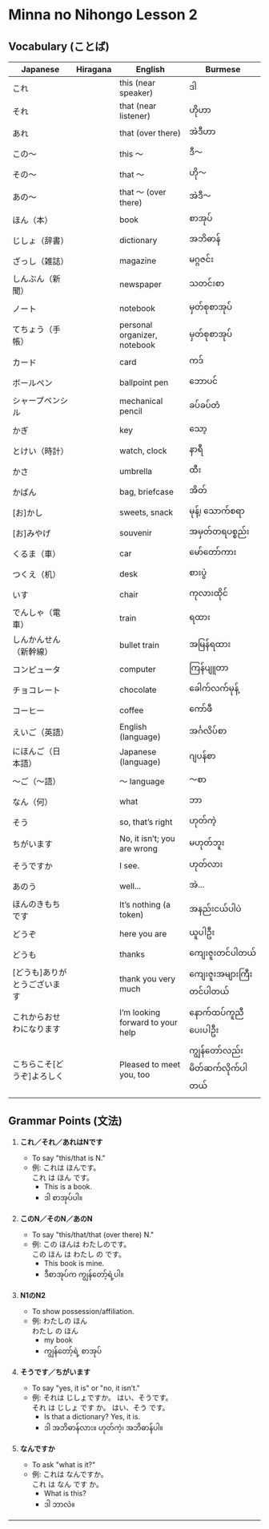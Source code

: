 # Minna no Nihongo Lesson 2

## Vocabulary (ことば)

| Japanese   | Hiragana     | English                        | Burmese                 |
|------------|-------------|--------------------------------|-------------------------|
| これ       |              | this (near speaker)            | ဒါ                      |
| それ       |              | that (near listener)           | ဟိုဟာ                   |
| あれ       |              | that (over there)              | အဲဒီဟာ                  |
| この～     |              | this ～                        | ဒီ～                    |
| その～     |              | that ～                        | ဟို～                   |
| あの～     |              | that ～ (over there)           | အဲဒီ～                  |
| ほん（本） |              | book                           | စာအုပ်                  |
| じしょ（辞書）|           | dictionary                     | အဘိဓာန်                |
| ざっし（雑誌）|           | magazine                       | မဂ္ဂဇင်း                |
| しんぶん（新聞）|         | newspaper                      | သတင်းစာ                |
| ノート     |              | notebook                       | မှတ်စုစာအုပ်            |
| てちょう（手帳）|         | personal organizer, notebook   | မှတ်စုစာအုပ်            |
| カード     |              | card                           | ကဒ်                     |
| ボールペン |              | ballpoint pen                  | ဘောပင်                   |
| シャープペンシル|         | mechanical pencil              | ခပ်ခပ်တံ                |
| かぎ       |              | key                            | သော့                     |
| とけい（時計）|           | watch, clock                   | နာရီ                     |
| かさ       |              | umbrella                       | ထီး                      |
| かばん     |              | bag, briefcase                 | အိတ်                      |
| [お]かし   |              | sweets, snack                  | မုန့်၊ သောက်စရာ           |
| [お]みやげ |              | souvenir                       | အမှတ်တရပစ္စည်း           |
| くるま（車）|             | car                            | မော်တော်ကား                |
| つくえ（机）|             | desk                           | စားပွဲ                    |
| いす       |              | chair                          | ကုလားထိုင်                 |
| でんしゃ（電車）|         | train                          | ရထား                     |
| しんかんせん（新幹線）|   | bullet train                   | အမြန်ရထား                |
| コンピュータ|             | computer                       | ကြန်ပျူတာ                |
| チョコレート|             | chocolate                      | ခေါက်လက်မုန့်            |
| コーヒー   |              | coffee                         | ကော်ဖီ                    |
| えいご（英語）|           | English (language)             | အင်္ဂလိပ်စာ               |
| にほんご（日本語）|       | Japanese (language)            | ဂျပန်စာ                   |
| ～ご（～語）|             | ～ language                    | ～စာ                     |
| なん（何） |              | what                           | ဘာ                       |
| そう       |              | so, that’s right               | ဟုတ်ကဲ့                   |
| ちがいます |              | No, it isn’t; you are wrong    | မဟုတ်ဘူး                   |
| そうですか |              | I see.                         | ဟုတ်လား                   |
| あのう     |              | well...                        | အဲ...                     |
| ほんのきもちです|          | It’s nothing (a token)         | အနည်းငယ်ပါပဲ               |
| どうぞ     |              | here you are                   | ယူပါဦး                    |
| どうも     |              | thanks                         | ကျေးဇူးတင်ပါတယ်           |
| [どうも]ありがとうございます| | thank you very much          | ကျေးဇူးအများကြီးတင်ပါတယ်    |
| これからおせわになります|   | I’m looking forward to your help | နောက်ထပ်ကူညီပေးပါဦး         |
| こちらこそ[どうぞ]よろしく| | Pleased to meet you, too      | ကျွန်တော်လည်းမိတ်ဆက်လိုက်ပါတယ် |

## Grammar Points (文法)

1. **これ／それ／あれはNです**
   - To say "this/that is N."
   - 例: これは ほんです。  
     これ は ほん です。
     - This is a book.
     - ဒါ စာအုပ်ပါ။

2. **このN／そのN／あのN**
   - To say "this/that/that (over there) N."
   - 例: この ほんは わたしのです。  
     この ほん は わたし の です。
     - This book is mine.
     - ဒီစာအုပ်က ကျွန်တော့်ရဲ့ပါ။

3. **N1のN2**
   - To show possession/affiliation.
   - 例: わたしの ほん  
     わたし の ほん
     - my book
     - ကျွန်တော့်ရဲ့ စာအုပ်

4. **そうです／ちがいます**
   - To say "yes, it is" or "no, it isn’t."
   - 例: それは じしょですか。 はい、そうです。  
     それ は じしょ です か。 はい、そう です。
     - Is that a dictionary? Yes, it is.
     - ဒါ အဘိဓာန်လား။ ဟုတ်ကဲ့၊ အဘိဓာန်ပါ။

5. **なんですか**
   - To ask "what is it?"
   - 例: これは なんですか。  
     これ は なん です か。
     - What is this?
     - ဒါ ဘာလဲ။

---

